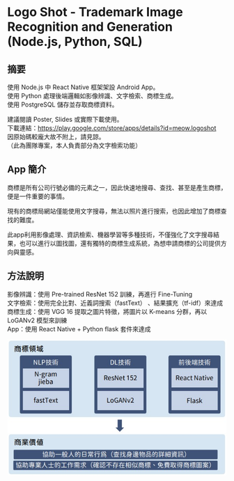 # Logo Shot - Trademark Image Recognition and Generation (Node.js, Python, SQL)  

## 摘要
使用 Node.js 中 React Native 框架架設 Android App。  
使用 Python 處理後端邏輯如影像辨識、文字檢索、商標生成。  
使用 PostgreSQL 儲存並存取商標資料。    
  
建議閱讀 Poster, Slides 或實際下載使用。  
下載連結：https://play.google.com/store/apps/details?id=meow.logoshot  
因原始碼較龐大故不附上，請見諒。  
（此為團隊專案，本人負責部分為文字檢索功能）    

## App 簡介
商標是所有公司行號必備的元素之一，因此快速地搜尋、查找、甚至是產生商標，便是一件重要的事情。  

現有的商標局網站僅能使用文字搜尋，無法以照片進行搜索，也因此增加了商標查找的難度。  

此app利用影像處理、資訊檢索、機器學習等多種技術，不僅強化了文字搜尋結果，也可以進行以圖找圖，還有獨特的商標生成系統，為想申請商標的公司提供方向與靈感。  

## 方法說明
影像辨識：使用 Pre-trained ResNet 152 訓練，再進行 Fine-Tuning  
文字檢索：使用完全比對、近義詞搜索（fastText） 、結果擴充（tf-idf）來達成  
商標生成：使用 VGG 16 提取之圖片特徵，將圖片以 K-means 分群，再以 LoGANv2 模型來訓練  
App：使用 React Native + Python flask 套件來達成  

![架構圖](map.jpg)
